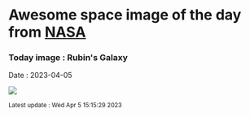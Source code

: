 
# Awesome space image of the day from [NASA](https://api.nasa.gov/)

### Today image : Rubin's Galaxy
Date : 2023-04-05

![](https://apod.nasa.gov/apod/image/2304/RubinsGalaxy_hst1024.jpg)

<small>Latest update : Wed Apr  5 15:15:29 2023</small>
        